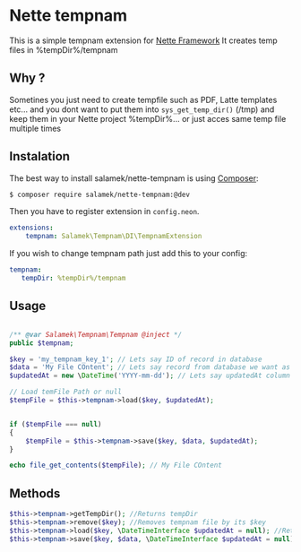 # Nette tempnam

This is a simple tempnam extension for [Nette Framework](http://nette.org/)
It creates temp files in %tempDir%/tempnam

## Why ?
Sometines you just need to create tempfile such as PDF, Latte templates etc... and you dont want to put them into `sys_get_temp_dir()` (/tmp) and keep them in your Nette project %tempDir%... or just acces same temp file multiple times

## Instalation

The best way to install salamek/nette-tempnam is using  [Composer](http://getcomposer.org/):


```sh
$ composer require salamek/nette-tempnam:@dev
```

Then you have to register extension in `config.neon`.

```yaml
extensions:
    tempnam: Salamek\Tempnam\DI\TempnamExtension
```

If you wish to change tempnam path just add this to your config:

```yaml
tempnam:
   tempDir: %tempDir%/tempnam
```


## Usage

```php

/** @var Salamek\Tempnam\Tempnam @inject */
public $tempnam;

$key = 'my_tempnam_key_1'; // Lets say ID of record in database
$data = 'My File COntent'; // Lets say record from database we want as file
$updatedAt = new \DateTime('YYYY-mm-dd'); // Lets say updatedAt column from database to expire tempnam file when record in database is changed

// Load temFile Path or null
$tempFile = $this->tempnam->load($key, $updatedAt);


if ($tempFile === null)
{
    $tempFile = $this->tempnam->save($key, $data, $updatedAt);
}

echo file_get_contents($tempFile); // My File COntent

```

## Methods

```php 
$this->tempnam->getTempDir(); //Returns tempDir
$this->tempnam->remove($key); //Removes tempnam file by its $key
$this->tempnam->load($key, \DateTimeInterface $updatedAt = null); //Returns tempnam file path by its key if updatedAt matches or returns null
$this->tempnam->save($key, $data, \DateTimeInterface $updatedAt = null) //Saves tempnam file by $key with $data content, returns tempnam path
```


